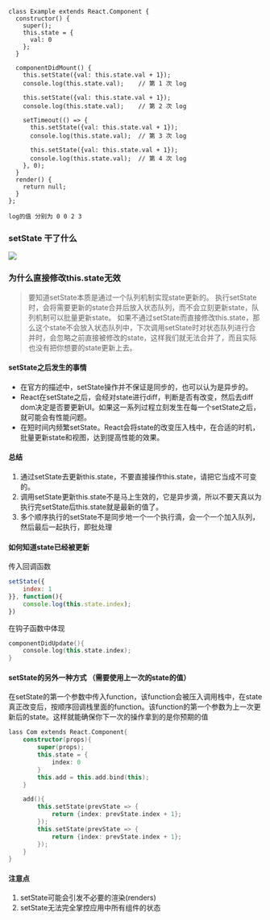 ```
class Example extends React.Component {
  constructor() {
    super();
    this.state = {
      val: 0
    };
  }
  
  componentDidMount() {
    this.setState({val: this.state.val + 1});
    console.log(this.state.val);    // 第 1 次 log

    this.setState({val: this.state.val + 1});
    console.log(this.state.val);    // 第 2 次 log

    setTimeout(() => {
      this.setState({val: this.state.val + 1});
      console.log(this.state.val);  // 第 3 次 log

      this.setState({val: this.state.val + 1});
      console.log(this.state.val);  // 第 4 次 log
    }, 0);
  }
  render() {
    return null;
  }
};

log的值 分别为 0 0 2 3
```

### setState 干了什么

![](https://upload-images.jianshu.io/upload_images/5703029-2354777c40b8c28b.jpg?imageMogr2/auto-orient/strip|imageView2/2/w/720/format/webp)



### 为什么直接修改this.state无效

> 要知道setState本质是通过一个队列机制实现state更新的。 执行setState时，会将需要更新的state合并后放入状态队列，而不会立刻更新state，队列机制可以批量更新state。
>  如果不通过setState而直接修改this.state，那么这个state不会放入状态队列中，下次调用setState时对状态队列进行合并时，会忽略之前直接被修改的state，这样我们就无法合并了，而且实际也没有把你想要的state更新上去。



#### setState之后发生的事情

- 在官方的描述中，setState操作并不保证是同步的，也可以认为是异步的。
- React在setState之后，会经对state进行diff，判断是否有改变，然后去diff dom决定是否要更新UI。如果这一系列过程立刻发生在每一个setState之后，就可能会有性能问题。
- 在短时间内频繁setState。React会将state的改变压入栈中，在合适的时机，批量更新state和视图，达到提高性能的效果。

#### 总结

1. 通过setState去更新this.state，不要直接操作this.state，请把它当成不可变的。
2. 调用setState更新this.state不是马上生效的，它是异步滴，所以不要天真以为执行完setState后this.state就是最新的值了。
3. 多个顺序执行的setState不是同步地一个一个执行滴，会一个一个加入队列，然后最后一起执行，即批处理

#### 如何知道state已经被更新

传入回调函数

```jsx
setState({
    index: 1
}}, function(){
    console.log(this.state.index);
})
```

在钩子函数中体现

```cpp
componentDidUpdate(){
    console.log(this.state.index);
}
```

#### setState的另外一种方式 （需要使用上一次的state的值）

在setState的第一个参数中传入function，该function会被压入调用栈中，在state真正改变后，按顺序回调栈里面的function。该function的第一个参数为上一次更新后的state。这样就能确保你下一次的操作拿到的是你预期的值

```kotlin
lass Com extends React.Component{
    constructor(props){
        super(props);
        this.state = {
            index: 0
        }
        this.add = this.add.bind(this);
    }

    add(){
        this.setState(prevState => {
            return {index: prevState.index + 1};
        });
        this.setState(prevState => {
            return {index: prevState.index + 1};
        });
    }
}
```

#### 注意点

1. setState可能会引发不必要的渲染(renders)
2. setState无法完全掌控应用中所有组件的状态